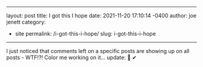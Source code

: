  ---
layout: post
title:  I got this I hope
date:   2021-11-20 17:10:14 -0400
author: joe jenett
category:
  -  site
permalink: /i-got-this-i-hope/
slug: i-got-this-i-hope
---
I just noticed that comments left on a specific posts are showing up on all posts - WTF!?! Color me working on it... update: 🤞 ✔